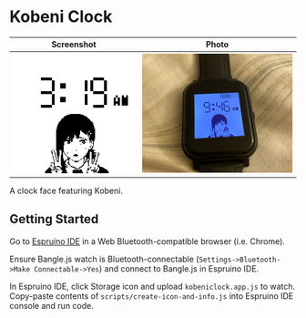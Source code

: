 # Kobeni Clock

Screenshot                                 | Photo
:-----------------------------------------:|:-------------------------------------------:
![Kobeni clock face](docs/kobeniclock.png) | ![Kobeni clock face photo](docs/photo.jpg) |

A clock face featuring Kobeni.

## Getting Started

Go to [Espruino IDE](https://www.espruino.com/ide/#) in a Web
Bluetooth-compatible browser (i.e. Chrome).

Ensure Bangle.js watch is Bluetooth-connectable (`Settings->Bluetooth->Make
Connectable->Yes`) and connect to Bangle.js in Espruino IDE.

In Espruino IDE, click Storage icon and upload `kobeniclock.app.js` to watch.
Copy-paste contents of `scripts/create-icon-and-info.js` into Espruino IDE
console and run code.